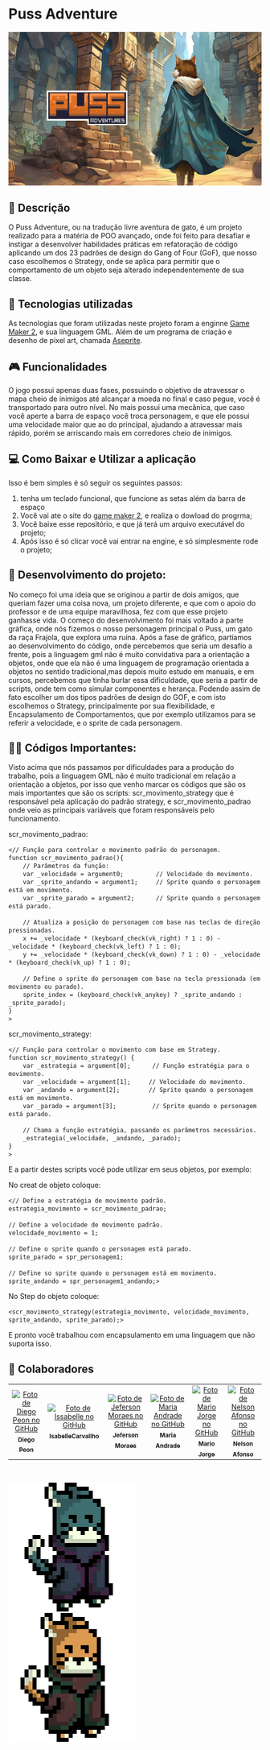 # Puss Adventure 

<img src="/assets/img_puss.jpg" alt="Imagem Logo">
<br>

## :memo: Descrição
O Puss Adventure, ou na tradução livre aventura de gato, é um projeto realizado para a matéria de POO avançado, onde foi feito para desafiar e instigar a desenvolver habilidades práticas em refatoração de código aplicando um dos 23 padrões de design do Gang of Four (GoF), que nosso caso escolhemos o Strategy, onde se aplica para permitir que o comportamento de um objeto seja alterado independentemente de sua classe.

## 🔧 Tecnologias utilizadas
As tecnologias que foram utilizadas neste projeto foram a enginne [Game Maker 2](https://gamemaker.io/pt-BR), e sua linguagem GML. Além de um programa de criação e desenho de pixel art, chamada [Aseprite](https://www.aseprite.org/).

## 🎮 Funcionalidades
O jogo possui apenas duas fases, possuindo o objetivo de atravessar o mapa cheio de inimigos até alcançar a moeda no final e caso pegue, você é transportado para outro nível.
No mais possui uma mecânica, que caso você aperte a barra de espaço você troca personagem, e que ele possui uma velocidade maior que ao do principal, ajudando a atravessar mais rápido, porém se arriscando mais em corredores cheio de inimigos. 

## 💻 Como Baixar e Utilizar a aplicação
Isso é bem simples é só seguir os seguintes passos:
1. tenha um teclado funcional, que funcione as setas além da barra de espaço
2. Você vai ate o site do [game maker 2](https://gamemaker.io/pt-BR/download), e realiza o dowload do progrma;
3. Você baixe esse repositório, e que já terá um arquivo executável do projeto; 
4. Após isso é só clicar você vai entrar na engine, e só simplesmente rode o projeto;

## 📖 Desenvolvimento do projeto:
No começo foi uma ideia que se originou a partir de dois amigos, que queriam fazer uma coisa nova, um projeto diferente, e que com o apoio do professor e de uma equipe maravilhosa, fez com que esse projeto ganhasse vida. O começo do desenvolvimento foi mais voltado a parte gráfica, onde nós fizemos o nosso personagem principal o Puss, um gato da raça Frajola, que explora uma ruína. Após a fase de gráfico, partíamos ao desenvolvimento do código, onde percebemos que seria um desafio a frente, pois a linguagem gml não é muito convidativa para a orientação a objetos, onde que ela não é uma linguagem de programação orientada a objetos no sentido tradicional,mas depois muito estudo em manuais, e em cursos, percebemos que tinha burlar essa dificuldade, que seria a partir de scripts, onde tem como simular componentes e herança. Podendo assim de fato escolher um dos tipos padrões de design do GOF, e com isto escolhemos o  Strategy, principalmente por sua flexibilidade, e Encapsulamento de Comportamentos, que por exemplo utilizamos para se referir a velocidade, e o sprite de cada personagem.

## 👨‍💻 Códigos  Importantes:
Visto acima que nós passamos por dificuldades para a produção do trabalho, pois a linguagem GML não é muito tradicional em relação a orientação a objetos, por isso que venho marcar os códigos que são os mais importantes que são os scripts: scr_movimento_strategy que é responsável pela aplicação do padrão strategy, e scr_movimento_padrao onde veio as principais variáveis que foram responsáveis pelo funcionamento.

scr_movimento_padrao:
```
<// Função para controlar o movimento padrão do personagem.
function scr_movimento_padrao(){
	// Parâmetros da função:
	var _velocidade = argument0;         // Velocidade do movimento.
	var _sprite_andando = argument1;     // Sprite quando o personagem está em movimento.
	var _sprite_parado = argument2;      // Sprite quando o personagem está parado.
	
	// Atualiza a posição do personagem com base nas teclas de direção pressionadas.
	x += _velocidade * (keyboard_check(vk_right) ? 1 : 0) - _velocidade * (keyboard_check(vk_left) ? 1 : 0);
	y += _velocidade * (keyboard_check(vk_down) ? 1 : 0) - _velocidade * (keyboard_check(vk_up) ? 1 : 0);
	
	// Define o sprite do personagem com base na tecla pressionada (em movimento ou parado).
	sprite_index = (keyboard_check(vk_anykey) ? _sprite_andando : _sprite_parado);
}
>
```

scr_movimento_strategy:
```
<// Função para controlar o movimento com base em Strategy.
function scr_movimento_strategy() {
    var _estrategia = argument[0];      // Função estratégia para o movimento.
    var _velocidade = argument[1];     // Velocidade do movimento.
	var _andando = argument[2];        // Sprite quando o personagem está em movimento.
	var _parado = argument[3];          // Sprite quando o personagem está parado.
	
    // Chama a função estratégia, passando os parâmetros necessários.
    _estrategia(_velocidade, _andando, _parado);
}
>
```
E a partir destes scripts você pode utilizar em seus objetos, por exemplo:


No creat de objeto coloque:
```
<// Define a estratégia de movimento padrão.
estrategia_movimento = scr_movimento_padrao;

// Define a velocidade de movimento padrão.
velocidade_movimento = 1;

// Define o sprite quando o personagem está parado.
sprite_parado = spr_personagem1;

// Define so sprite quando o personagem está em movimento.
sprite_andando = spr_personagem1_andando;>
```
No Step do objeto coloque:
```
<scr_movimento_strategy(estrategia_movimento, velocidade_movimento, sprite_andando, sprite_parado);>
```
E pronto você trabalhou com encapsulamento em uma linguagem que não suporta isso.

## 🤝 Colaboradores
<table>
  <tr>
    <td align="center">
      <a href="https://github.com/diegopeon">
        <img src="https://avatars.githubusercontent.com/u/105292015?v=4" width="100px;" alt="Foto de Diego Peon no GitHub"/><br>
        <sub>
          <b>Diego Peon</b>
        </sub>
      </a>
    </td>
 <td align="center">
      <a href="https://github.com/IsabelleCarvallho">
        <img src="https://avatars.githubusercontent.com/u/110946274?v=4" width="100px;" alt="Foto de Issabelle no GitHub"/><br>
        <sub>
          <b>IsabelleCarvallho</b>
        </sub>
      </a>
    </td>
     <td align="center">
      <a href="https://github.com/JeffCha">
        <img src="https://avatars.githubusercontent.com/u/128381317?v=4" width="100px;" alt="Foto de Jeferson Moraes no GitHub"/><br>
        <sub>
          <b>Jeferson Moraes</b>
        </sub>
      </a>
    </td>
     <td align="center">
      <a href="https://github.com/ofmpaz">
        <img src="https://avatars.githubusercontent.com/u/102066058?v=4" width="100px;" alt="Foto de Maria Andrade no GitHub"/><br>
        <sub>
          <b>Maria Andrade</b>
        </sub>
      </a>
    </td>
     <td align="center">
      <a href="https://github.com/mariojp">
        <img src="https://avatars.githubusercontent.com/u/554178?v=4" width="100px;" alt="Foto de Mario Jorge no GitHub"/><br>
        <sub>
          <b>Mario Jorge</b>
        </sub>
      </a>
    </td>
     <td align="center">
      <a href="https://github.com/Nelson-Afonso404">
        <img src="https://avatars.githubusercontent.com/u/89821484?v=4" width="100px;" alt="Foto de Nelson Afonso no GitHub"/><br>
        <sub>
          <b>Nelson Afonso</b>
        </sub>
      </a>
    </td>
  </tr>
</table>

<br>

<img src="/assets/puss.gif" alt="Gif Puss"> <img src="/assets/personagem2.gif" alt="Gif Personagem Sem Nome"> 
